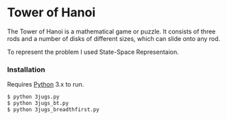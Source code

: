 # Tower of Hanoi

The Tower of Hanoi is a mathematical game or puzzle. It consists of three rods and a number of disks of different sizes, which can slide onto any rod.

To represent the problem I used State-Space Representaion.


### Installation

Requires [Python](https://www.python.org) 3.x to run.

```sh
$ python 3jugs.py
$ python 3jugs_bt.py
$ python 3jugs_breadthfirst.py
```
